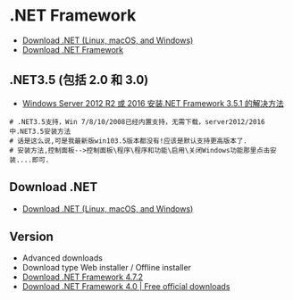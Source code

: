 # .NET Framework

- [Download .NET (Linux, macOS, and Windows)](https://dotnet.microsoft.com/download)
- [Download .NET Framework](https://dotnet.microsoft.com/download/dotnet-framework)

## .NET3.5 (包括 2.0 和 3.0)

- [Windows Server 2012 R2 或 2016 安装.NET Framework 3.5.1 的解决方法](http://bbs.365jz.com/thread-3269-1-1.html)

```shell
# .NET3.5支持，Win 7/8/10/2008已经内置支持，无需下载，server2012/2016中.NET3.5安装方法
# 话是这么说,可是我最新版win103.5版本都没有!应该是默认支持更高版本了.
# 安装方法,控制面板-->控制面板\程序\程序和功能\启用\关闭Windows功能那里点击安装....即可.
```

## Download .NET

- [Download .NET (Linux, macOS, and Windows)](https://dotnet.microsoft.com/download)

## Version

- Advanced downloads
- Download type Web installer / Offline installer
- [Download .NET Framework 4.7.2](https://dotnet.microsoft.com/download/dotnet-framework/net472)
- [Download .NET Framework 4.0 | Free official downloads](https://dotnet.microsoft.com/download/dotnet-framework/net40)

